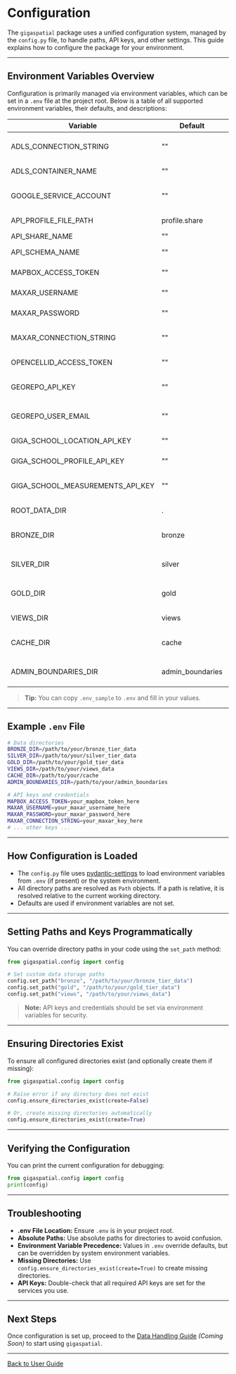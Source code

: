 # Configuration

The `gigaspatial` package uses a unified configuration system, managed by the `config.py` file, to handle paths, API keys, and other settings. This guide explains how to configure the package for your environment.

---

## Environment Variables Overview

Configuration is primarily managed via environment variables, which can be set in a `.env` file at the project root. Below is a table of all supported environment variables, their defaults, and descriptions:

| Variable                        | Default         | Description                                      |
|----------------------------------|-----------------|--------------------------------------------------|
| ADLS_CONNECTION_STRING           | ""              | Azure Data Lake connection string                 |
| ADLS_CONTAINER_NAME              | ""              | Azure Data Lake container name                    |
| GOOGLE_SERVICE_ACCOUNT           | ""              | Google service account credentials                |
| API_PROFILE_FILE_PATH            | profile.share   | Path to API profile file                          |
| API_SHARE_NAME                   | ""              | API share name                                    |
| API_SCHEMA_NAME                  | ""              | API schema name                                   |
| MAPBOX_ACCESS_TOKEN              | ""              | Mapbox API access token                           |
| MAXAR_USERNAME                   | ""              | Maxar API username                                |
| MAXAR_PASSWORD                   | ""              | Maxar API password                                |
| MAXAR_CONNECTION_STRING          | ""              | Maxar API connection string/key                   |
| OPENCELLID_ACCESS_TOKEN          | ""              | OpenCellID API access token                       |
| GEOREPO_API_KEY                  | ""              | UNICEF GeoRepo API key                            |
| GEOREPO_USER_EMAIL               | ""              | UNICEF GeoRepo user email                         |
| GIGA_SCHOOL_LOCATION_API_KEY     | ""              | GIGA School Location API key                      |
| GIGA_SCHOOL_PROFILE_API_KEY      | ""              | GIGA School Profile API key                       |
| GIGA_SCHOOL_MEASUREMENTS_API_KEY | ""              | GIGA School Measurements API key                  |
| ROOT_DATA_DIR                    | .               | Root directory for all data tiers                 |
| BRONZE_DIR                       | bronze          | Directory for raw/bronze tier data                |
| SILVER_DIR                       | silver          | Directory for processed/silver tier data          |
| GOLD_DIR                         | gold            | Directory for final/gold tier data                |
| VIEWS_DIR                        | views           | Directory for views data                          |
| CACHE_DIR                        | cache           | Directory for cache/temp files                    |
| ADMIN_BOUNDARIES_DIR             | admin_boundaries| Directory for admin boundary data                 |

> **Tip:** You can copy `.env_sample` to `.env` and fill in your values.

---

## Example `.env` File

```bash
# Data directories
BRONZE_DIR=/path/to/your/bronze_tier_data
SILVER_DIR=/path/to/your/silver_tier_data
GOLD_DIR=/path/to/your/gold_tier_data
VIEWS_DIR=/path/to/your/views_data
CACHE_DIR=/path/to/your/cache
ADMIN_BOUNDARIES_DIR=/path/to/your/admin_boundaries

# API keys and credentials
MAPBOX_ACCESS_TOKEN=your_mapbox_token_here
MAXAR_USERNAME=your_maxar_username_here
MAXAR_PASSWORD=your_maxar_password_here
MAXAR_CONNECTION_STRING=your_maxar_key_here
# ... other keys ...
```

---

## How Configuration is Loaded

- The `config.py` file uses [pydantic-settings](https://docs.pydantic.dev/latest/concepts/pydantic_settings/) to load environment variables from `.env` (if present) or the system environment.
- All directory paths are resolved as `Path` objects. If a path is relative, it is resolved relative to the current working directory.
- Defaults are used if environment variables are not set.

---

## Setting Paths and Keys Programmatically

You can override directory paths in your code using the `set_path` method:

```python
from gigaspatial.config import config

# Set custom data storage paths
config.set_path("bronze", "/path/to/your/bronze_tier_data")
config.set_path("gold", "/path/to/your/gold_tier_data")
config.set_path("views", "/path/to/your/views_data")
```

> **Note:** API keys and credentials should be set via environment variables for security.

---

## Ensuring Directories Exist

To ensure all configured directories exist (and optionally create them if missing):

```python
from gigaspatial.config import config

# Raise error if any directory does not exist
config.ensure_directories_exist(create=False)

# Or, create missing directories automatically
config.ensure_directories_exist(create=True)
```

---

## Verifying the Configuration

You can print the current configuration for debugging:

```python
from gigaspatial.config import config
print(config)
```

---

## Troubleshooting

- **.env File Location:** Ensure `.env` is in your project root.
- **Absolute Paths:** Use absolute paths for directories to avoid confusion.
- **Environment Variable Precedence:** Values in `.env` override defaults, but can be overridden by system environment variables.
- **Missing Directories:** Use `config.ensure_directories_exist(create=True)` to create missing directories.
- **API Keys:** Double-check that all required API keys are set for the services you use.

---

## Next Steps

Once configuration is set up, proceed to the [Data Handling Guide](data-handling/downloading.md) *(Coming Soon)* to start using `gigaspatial`.

---

[Back to User Guide](../index.md)